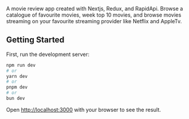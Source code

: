 A movie review app created with Nextjs, Redux, and RapidApi. Browse a catalogue of favourite movies, week top 10 movies, and browse movies streaming on your favourite streaming provider like Netflix and AppleTv.

## Getting Started

First, run the development server:

```bash
npm run dev
# or
yarn dev
# or
pnpm dev
# or
bun dev
```

Open [http://localhost:3000](http://localhost:3000) with your browser to see the result.